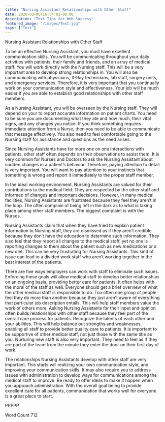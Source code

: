```yaml
---
title: "Nursing Assistant Relationships with Other Staff"
date: 2020-03-06T16:54:01-08:00
description: "Text Tips for Web Success"
featured_image: "/images/Text.jpg"
tags: ["Text"]
---
```


Nursing Assistant Relationships with Other Staff

To be an effective Nursing Assistant, you must have excellent communication skills. You will be communicating throughout your daily activities with patients, their family and friends, and an array of medical staff. You will work directly with the Nursing staff. This will be a very important area to develop strong relationships in. You will also be communicating with physicians, X-Ray technicians, lab staff, surgery units, and emergency services. Therefore, it is very important that you continually work on your communication style and effectiveness. Your job will be much easier if you are able to establish good relationships with other staff members.

As a Nursing Assistant, you will be overseen by the Nursing staff. They will depend on your to report accurate information on patient charts. You need to be sure you are documenting what they ate and how much, their vital signs, and any changes you notice. If you think something requires immediate attention from a Nurse, then you need to be able to communicate that message effectively. You also need to feel comfortable going to the Nursing staff for assistance and questions as the need arises. 

Since Nursing Assistants have far more one on one interactions with patients, other staff often depends on their observations to assist them. It is very common for Nurses and Doctors to ask the Nursing Assistant about sudden changes in a patient’s behavior. Therefore, paying attention to detail is very important. You will want to pay attention to your instincts that something is wrong and report it immediately to the proper staff member.

In the ideal working environment, Nursing Assistants are valued for their contributions to the medical field. They are respected by the other staff and informed of changes and important decisions. However, in many medical facilities, Nursing Assistants are frustrated because they feel they aren’t in the loop. The often complain of being left in the dark as to what is taking place among other staff members. The biggest complaint is with the Nurses.

Nursing Assistants claim that when they have tried to explain patient information to Nursing staff, they are dismissed as if they aren’t credible because they don’t have the education to determine such information. They also feel that they report all changes to the medical staff, yet no one is reporting changes to them about the patient such as new medications or a new diet. This can be very frustrating for Nursing Assistants. This kind of issue can lead to a divided work staff who aren’t working together in the best interest of the patients.

There are five ways employers can work with staff to eliminate such issues. Enforcing these goals will allow medical staff to develop better relationships on an ongoing basis, providing better care for patients. It often helps with the moral of the staff as well. Everyone should get a brief overview of what the other medical staff is responsible to do. Too often one group of people feel they do more than another because they just aren’t aware of everything that particular job description entails. This will help staff members value the work of others more. Asking Nursing Assistants for their input and opinion often builds relationships with other staff because they feel part of the overall care process for patients. Recognize the talents of each other and your abilities. This will help balance out strengths and weaknesses, enabling all staff to provide better quality care to patients. It is important to be supportive of other medical staff, not just those with the same title as you. Nurturing new staff is also very important. They need to feel as if they are part of the team from the minute they enter the door on their first day of work. 

The relationships Nursing Assistants develop with other staff are very important. This starts will realizing your own communication style, and improving your communication skills. It may also require you to address issues with administration to develop ways for communications among the medical staff to improve. Be ready to offer ideas to make it happen when you approach administration. With the overall goal being to provide excellent care for all patients, communication that works well for everyone is a great place to start. 

PPPPP

Word Count 712



